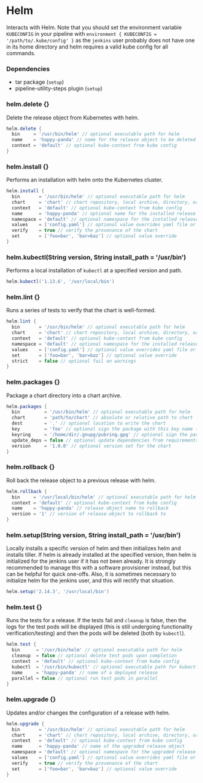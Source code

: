 # Helm

Interacts with Helm. Note that you should set the environment variable `KUBECONFIG` in your pipeline with `environment { KUBECONFIG = '/path/to/.kube/config' }` as the `jenkins` user probably does not have one in its home directory and helm requires a valid kube config for all commands.

### Dependencies

- tar package (`setup`)
- pipeline-utility-steps plugin (`setup`)

### helm.delete {}
Delete the release object from Kubernetes with helm.

```groovy
helm.delete {
  bin     = '/usr/bin/helm' // optional executable path for helm
  name    = 'happy-panda' // name for the release object to be deleted
  context = 'default' // optional kube-context from kube config
}
```

### helm.install {}
Performs an installation with helm onto the Kubernetes cluster.

```groovy
helm.install {
  bin       = '/usr/bin/helm' // optional executable path for helm
  chart     = 'chart' // chart repository, local archive, directory, or url to install
  context   = 'default' // optional kube-context from kube config
  name      = 'happy-panda' // optional name for the installed release object
  namespace = 'default' // optional namespace for the installed release object
  values    = ['config.yaml'] // optional value overrides yaml file or url
  verify    = true // verify the provenance of the chart
  set       = ['foo=bar', 'bar=baz'] // optional value override
}
```

### helm.kubectl(String version, String install_path = '/usr/bin')
Performs a local installation of `kubectl` at a specified version and path.

```groovy
helm.kubectl('1.13.6', '/usr/local/bin')
```

### helm.lint {}
Runs a series of tests to verify that the chart is well-formed.

```groovy
helm.lint {
  bin       = '/usr/bin/helm' // optional executable path for helm
  chart     = 'chart' // chart repository, local archive, directory, or url to install
  context   = 'default' // optional kube-context from kube config
  namespace = 'default' // optional namespace for the installed release object
  values    = ['config.yaml'] // optional value overrides yaml file or url
  set       = ['foo=bar', 'bar=baz'] // optional value override
  strict    = false // optional fail on warnings
}
```

### helm.packages {}
Package a chart directory into a chart archive.

```groovy
helm.packages {
  bin         = '/usr/bin/helm' // optional executable path for helm
  chart       = 'path/to/chart' // absolute or relative path to chart
  dest        = '.' // optional location to write the chart
  key         = 'foo' // optional sign the package with this key name (mutually exclusive with keyring)
  keyring     = '/home/dir/.gnupg/pubring.gpg' // optional sign the package with the public keyring at this location (mutually exclusive with key)
  update_deps = false // optional update dependencies from requirements prior to packaging
  version     = '1.0.0' // optional version set for the chart
}
```

### helm.rollback {}
Roll back the release object to a previous release with helm.

```groovy
helm.rollback {
  bin     = '/usr/local/bin/helm' // optional executable path for helm
  context = 'default' // optional kube-context from kube config
  name    = 'happy-panda' // release object name to rollback
  version = '1' // version of release-object to rollback to
}
```

### helm.setup(String version, String install_path = '/usr/bin')
Locally installs a specific version of helm and then initializes helm and installs tiller. If helm is already installed at the specified version, then helm is initialized for the jenkins user if it has not been already. It is strongly recommended to manage this with a software provisioner instead, but this can be helpful for quick one-offs. Also, it is sometimes necessary to initialize helm for the jenkins user, and this will rectify that situation.

```groovy
helm.setup('2.14.3', '/usr/local/bin')
```

### helm.test {}
Runs the tests for a release. If the tests fail and `cleanup` is false, then the logs for the test pods will be displayed (this is still undergoing functionality verification/testing) and then the pods will be deleted (both by `kubectl`).

```groovy
helm.test {
  bin      = '/usr/bin/helm' // optional executable path for helm
  cleanup  = false // optional delete test pods upon completion
  context  = 'default' // optional kube-context from kube config
  kubectl  = '/usr/bin/kubectl' // optional executable path for kubectl
  name     = 'happy-panda' // name of a deployed release
  parallel = false // optional run test pods in parallel
}
```

### helm.upgrade {}
Updates and/or changes the configuration of a release with helm.

```groovy
helm.upgrade {
  bin       = '/usr/bin/helm' // optional executable path for helm
  chart     = 'chart' // chart repository, local archive, directory, or url to upgrade
  context   = 'default' // optional kube-context from kube config
  name      = 'happy-panda' // name of the upgraded release object
  namespace = 'default' // optional namespace for the upgraded release object
  values    = ['config.yaml'] // optional value overrides yaml file or url
  verify    = true // verify the provenance of the chart
  set       = ['foo=bar', 'bar=baz'] // optional value override
}
```
